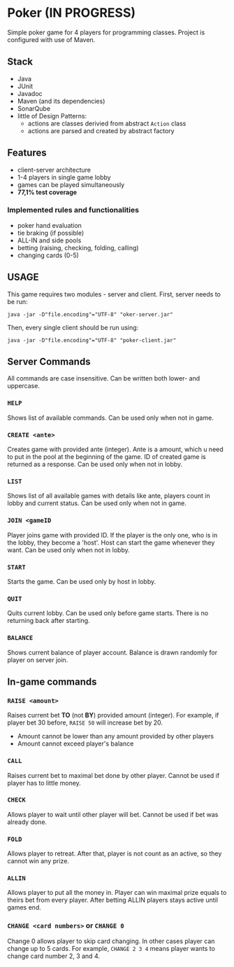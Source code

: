 # Poker (IN PROGRESS)

Simple poker game for 4 players for programming classes. Project is configured with use of Maven.

## Stack
* Java
* JUnit
* Javadoc
* Maven (and its dependencies)
* SonarQube
* little of Design Patterns:
  * actions are classes derivied from abstract `Action` class
  * actions are parsed and created by abstract factory

## Features
* client-server architecture
* 1-4 players in single game lobby
* games can be played simultaneously
* **77,1% test coverage**

### Implemented rules and functionalities
  * poker hand evaluation
  * tie braking (if possible)
  * ALL-IN and side pools
  * betting (raising, checking, folding, calling)
  * changing cards (0-5)
 
## USAGE
This game requires two modules - server and client.
First, server needs to be run:
```
java -jar -D"file.encoding"="UTF-8" "oker-server.jar"
```
Then, every single client should be run using:
```
java -jar -D"file.encoding"="UTF-8" "poker-client.jar"
```
 
## Server Commands
All commands are case insensitive. Can be written both lower- and uppercase.

### `HELP`
Shows list of available commands. Can be used only when not in game.

### `CREATE <ante>`
Creates game with provided ante (integer). Ante is a amount, which u need to put in the pool at the beginning of the game. ID of created game is returned as a response. Can be used only when not in lobby.

### `LIST`
Shows list of all available games with details like ante, players count in lobby and current status. Can be used only when not in game.

### `JOIN <gameID`
Player joins game with provided ID. If the player is the only one, who is in the lobby, they become a 'host'. Host can start the game whenever they want.
Can be used only when not in lobby.

### `START`
Starts the game. Can be used only by host in lobby.

### `QUIT`
Quits current lobby. Can be used only before game starts. There is no returning back after starting.

### `BALANCE`
Shows current balance of player account. Balance is drawn randomly for player on server join.

## In-game commands
### `RAISE <amount>`
Raises current bet **TO** (not **BY**) provided amount (integer). For example, if player bet 30 before, `RAISE 50` will increase bet by 20.
* Amount cannot be lower than any amount provided by other players
* Amount cannot exceed player's balance

### `CALL`
Raises current bet to maximal bet done by other player. Cannot be used if player has to little money.

### `CHECK`
Allows player to wait until other player will bet. Cannot be used if bet was already done.

### `FOLD`
Allows player to retreat. After that, player is not count as an active, so they cannot win any prize.

### `ALLIN`
Allows player to put all the money in. Player can win maximal prize equals to theirs bet from every player. After betting ALLIN players stays active until games end.

### `CHANGE <card numbers>` or `CHANGE 0`
Change 0 allows player to skip card changing. In other cases player can change up to 5 cards. For example, `CHANGE 2 3 4` means player wants to change card number 2, 3 and 4.
